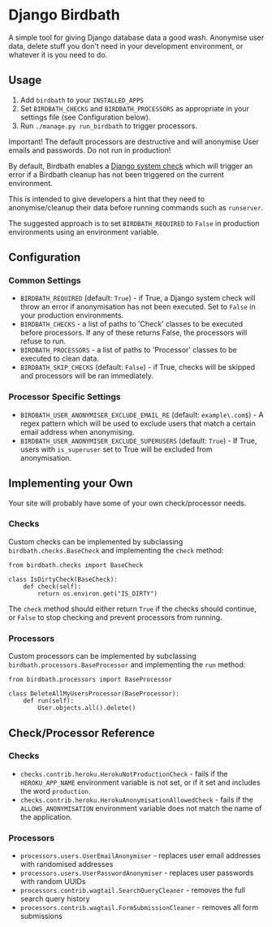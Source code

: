 # Django Birdbath

A simple tool for giving Django database data a good wash. Anonymise user data, delete stuff you don't need in your development environment, or whatever it is you need to do.

## Usage

1. Add `birdbath` to your `INSTALLED_APPS`
2. Set `BIRDBATH_CHECKS` and `BIRDBATH_PROCESSORS` as appropriate in your settings file (see Configuration below).
3. Run `./manage.py run_birdbath` to trigger processors.

Important! The default processors are destructive and will anonymise User emails and passwords. Do not run in production!

By default, Birdbath enables a [Django system check](https://docs.djangoproject.com/en/3.0/topics/checks/) which will trigger an error if a Birdbath cleanup has not been triggered on the current environment.

This is intended to give developers a hint that they need to anonymise/cleanup their data before running commands such as `runserver`.

The suggested approach is to set `BIRDBATH_REQUIRED` to `False` in production environments using an environment variable.

## Configuration

### Common Settings

- `BIRDBATH_REQUIRED` (default: `True`) - if True, a Django system check will throw an error if anonymisation has not been executed. Set to `False` in your production environments.
- `BIRDBATH_CHECKS` - a list of paths to 'Check' classes to be executed before processors. If any of these returns False, the processors will refuse to run.
- `BIRDBATH_PROCESSORS` - a list of paths to 'Processor' classes to be executed to clean data.
- `BIRDBATH_SKIP_CHECKS` (default: `False`) - if True, checks will be skipped and processors will be ran immediately.

### Processor Specific Settings

- `BIRDBATH_USER_ANONYMISER_EXCLUDE_EMAIL_RE` (default: `example\.com$`) - A regex pattern which will be used to exclude users that match a certain email address when anonymising.
- `BIRDBATH_USER_ANONYMISER_EXCLUDE_SUPERUSERS` (default: `True`) - If True, users with `is_superuser` set to True will be excluded from anonymisation.

## Implementing your Own

Your site will probably have some of your own check/processor needs.

### Checks

Custom checks can be implemented by subclassing `birdbath.checks.BaseCheck` and implementing the `check` method:

```
from birdbath.checks import BaseCheck

class IsDirtyCheck(BaseCheck):
    def check(self):
        return os.environ.get("IS_DIRTY")
```

The `check` method should either return `True` if the checks should continue, or `False` to stop checking and prevent processors from running.

### Processors

Custom processors can be implemented by subclassing `birdbath.processors.BaseProcessor` and implementing the `run` method:

```
from birdbath.processors import BaseProcessor

class DeleteAllMyUsersProcessor(BaseProcessor):
    def run(self):
        User.objects.all().delete()
```

## Check/Processor Reference

### Checks

- `checks.contrib.heroku.HerokuNotProductionCheck` - fails if the `HEROKU_APP_NAME` environment variable is not set, or if it set and includes the word `production`.
- `checks.contrib.heroku.HerokuAnonymisationAllowedCheck` - fails if the `ALLOWS_ANONYMISATION` environment variable does not match the name of the application.

### Processors

- `processors.users.UserEmailAnonymiser` - replaces user email addresses with randomised addresses
- `processors.users.UserPasswordAnonymiser` - replaces user passwords with random UUIDs
- `processors.contrib.wagtail.SearchQueryCleaner` - removes the full search query history
- `processors.contrib.wagtail.FormSubmissionCleaner` - removes all form submissions
